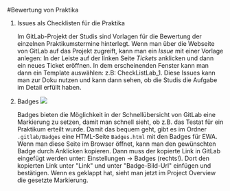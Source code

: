 #Bewertung von Praktika
1. Issues als Checklisten für die Praktika
   
    Im GitLab-Projekt der Studis sind Vorlagen für die Bewertung der einzelnen Praktikumstermine hinterlegt. Wenn man über die Webseite von GitLab auf das Projekt zugreift, kann man ein *Issue* mit einer Vorlage anlegen: In der Leiste auf der linken Seite *Tickets* anklicken und dann ein neues Ticket eröffnen. In dem erscheinenden Fenster kann man dann ein Template auswählen: z.B: CheckListLab_1.
  Diese Issues kann man zur Doku nutzen und kann dann sehen, ob die Studis die Aufgabe im Detail erfüllt haben.
2. Badges ![](https://img.shields.io/badge/EWA-ist_toll-green)

   Badges bieten die Möglichkeit in der Schnellübersicht von GitLab eine Markierung zu setzen, damit man schnell sieht, ob z.B. das Testat für ein Praktikum erteilt wurde. Damit das bequem geht, gibt es im Ordner `.gitlab/Badges` eine HTML-Seite `Badges.html` mit den Badges für EWA. Wenn man diese Seite im Browser öffnet, kann man den gewünschten Badge durch Anklicken kopieren.
   Dann muss der kopierte Link in GitLab eingefügt werden unter: Einstellungen -> Badges (rechts!). Dort den kopierten Link unter "Link" und unter "Badge-Bild-Url" einfügen und bestätigen.
   Wenn es geklappt hat, sieht man jetzt im Project Overview die gesetzte Markierung. 

